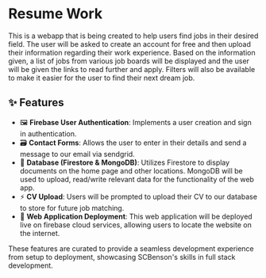 # Resume Work

This is a webapp that is being created to help users find jobs in their desired field. The user will be asked to create an account for free and then upload their information regarding their work experience. Based on the information given, a list of jobs from various job boards will be displayed and the user will be given the links to read further and apply. Filters will also be available to make it easier for the user to find their next dream job.

## ✨ Features

- 🖼️ **Firebase User Authentication**: Implements a user creation and sign in authentication.
- 🗃️ **Contact Forms**: Allows the user to enter in their details and send a message to our email via sendgrid.
- 🚦 **Database (Firestore & MongoDB)**: Utilizes Firestore to display documents on the home page and other locations. MongoDB will be used to upload, read/write relevant data for the functionality of the web app.
- ⚡ **CV Upload**: Users will be prompted to upload their CV to our database to store for future job matching.
- 🧩 **Web Application Deployment**: This web application will be deployed live on firebase cloud services, allowing users to locate the website on the internet.

These features are curated to provide a seamless development experience from setup to deployment, showcasing SCBenson's skills in full stack development.

